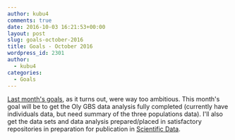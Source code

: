 ```yaml
---
author: kubu4
comments: true
date: 2016-10-03 16:21:53+00:00
layout: post
slug: goals-october-2016
title: Goals - October 2016
wordpress_id: 2301
author:
  - kubu4
categories:
  - Goals
---
```


[Last month's goals](https://robertslab.github.io/sams-notebook/2016/09/06/goals-september-2016.html), as it turns out, were way too ambitious. This month's goal will be to get the Oly GBS data analysis fully completed (currently have individuals data, but need summary of the three populations data). I'll also get the data sets and data analysis prepared/placed in satisfactory repositories in preparation for publication in [Scientific Data](https://www.nature.com/sdata/about).
